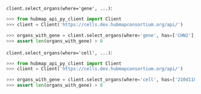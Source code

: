 `client.select_organs(where='gene', ...)`:
```python
>>> from hubmap_api_py_client import Client
>>> client = Client('https://cells.dev.hubmapconsortium.org/api/')

>>> organs_with_gene = client.select_organs(where='gene', has=['CHN2'], genomic_modality='atac', p_value=0.05, logical_operator='and')
>>> assert len(organs_with_gene) > 0

```

`client.select_organs(where='cell', ...)`:
```python
>>> from hubmap_api_py_client import Client
>>> client = Client('https://cells.dev.hubmapconsortium.org/api/')

>>> organs_with_gene = client.select_organs(where='cell', has=['210d118a14c8624b6bb9610a9062656e-AAACAACGAAACGTGG'])
>>> assert len(organs_with_gene) > 0

```
